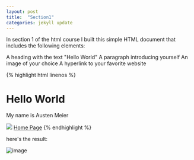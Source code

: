 ```yaml
---
layout: post
title:  "Section1"
categories: jekyll update
---
```

In section 1 of the html course I built this simple HTML document that includes the following elements:

A heading with the text "Hello World"
A paragraph introducing yourself
An image of your choice
A hyperlink to your favorite website

{% highlight html linenos %}

 <!DOCTYPE html>
 <html>
<head>
    <title>Hello World</title>
</head>
<body>
    <h1>Hello World</h1>
    <p>My name is Austen Meier</p>
    <img src="https://th.bing.com/th/id/OIP.mK6cwQw2kLFYXskZL3unuAHaEK?w=329&h=185&c=7&r=0&o=5&pid=1.7">
    <a href="index.html">Home Page</a>
</body>
 </html>
{% endhighlight %}

here's the result:

![image](https://github.com/AustenMeier/AustenMeier.github.io/assets/170650572/8c83de93-4a5e-4a34-82b1-9cbf33aded3f)





